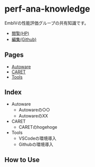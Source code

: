 # perf-ana-knowledge
EmbIVの性能評価グループの共有知識です。

- [閲覧(HP)](https://rokamu623.github.io/perf-ana-knowledge/)
- [編集(Github)](https://github.com/rokamu623/perf-ana-knowledge)

## Pages

- [Autoware](./Autoware)
- [CARET](./CARET)
- [Tools](./Tools)

## Index
- Autoware
  - Autowareの○○
  - AutowareのXX
- CARET
  - CARETのhogehoge
- Tools
  - VSCodeの環境導入
  - Githubの環境導入

## How to Use

